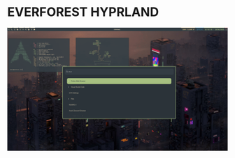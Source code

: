 # EVERFOREST HYPRLAND 

![alt text](https://github.com/kerimkaraman/everforest-hyprland/blob/master/screenshots/2025-06-18-220233_hyprshot.png)